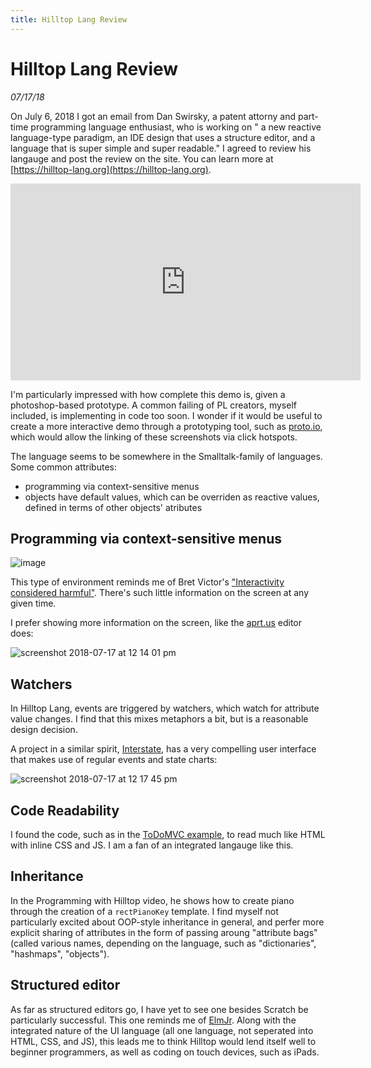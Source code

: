 ```yaml
---
title: Hilltop Lang Review
---
```


# Hilltop Lang Review

_07/17/18_

On July 6, 2018 I got an email from Dan Swirsky, a patent attorny and part-time programming language enthusiast, who is working on " a new reactive language-type paradigm, an IDE design that uses a structure editor, and a language that is super simple and super readable." I agreed to review his langauge and post the review on the site. You can learn more at [https://hilltop-lang.org](https://hilltop-lang.org).

<iframe width="560" height="315" src="https://www.youtube.com/embed/594gwzvxnd0" frameborder="0" allow="autoplay; encrypted-media" allowfullscreen></iframe>

I'm particularly impressed with how complete this demo is, given a photoshop-based prototype. A common failing of PL creators, myself included, is implementing in code too soon. I wonder if it would be useful to create a more interactive demo through a prototyping tool, such as [proto.io](https://proto.io/), which would allow the linking of these screenshots via click hotspots.

The language seems to be somewhere in the Smalltalk-family of languages. Some common attributes:

* programming via context-sensitive menus
* objects have default values, which can be overriden as reactive values, defined in terms of other objects' atributes

## Programming via context-sensitive menus

![image](https://user-images.githubusercontent.com/2288939/42830651-14032888-89ba-11e8-9fa4-6edb93b0ed60.png)

This type of environment reminds me of Bret Victor's ["Interactivity considered harmful"](http://worrydream.com/MagicInk/#p153). There's such little information on the screen at any given time. 

I prefer showing more information on the screen, like the [aprt.us](http://aprt.us/editor/) editor does:

![screenshot 2018-07-17 at 12 14 01 pm](https://user-images.githubusercontent.com/2288939/42830943-ff6a9086-89ba-11e8-98f5-72a8d6ec8adf.png)

## Watchers

In Hilltop Lang, events are triggered by watchers, which watch for attribute value changes. I find that this mixes metaphors a bit, but is a reasonable design decision.

A project in a similar spirit, [Interstate](http://interstate.from.so/), has a very compelling user interface that makes use of regular events and state charts:

![screenshot 2018-07-17 at 12 17 45 pm](https://user-images.githubusercontent.com/2288939/42831146-8fdb16d6-89bb-11e8-990c-c76bb7ee26a0.png)

## Code Readability

I found the code, such as in the [ToDoMVC example](https://docs.google.com/document/d/1-QK7ENEEGPkGRCEyV1cK78jbxCh0Q_d2f0quDJ2AiC4/edit), to read much like HTML with inline CSS and JS. I am a fan of an integrated langauge like this.

## Inheritance

In the Programming with Hilltop video, he shows how to create piano through the creation of a `rectPianoKey` template. I find myself not particularly excited about OOP-style inheritance in general, and perfer more explicit sharing of attributes in the form of passing aroung "attribute bags" (called various names, depending on the language, such as "dictionaries", "hashmaps", "objects").

## Structured editor

As far as structured editors go, I have yet to see one besides Scratch be particularly successful. This one reminds me of [ElmJr](https://itunes.apple.com/us/app/elmjr/id1335011478?mt=8). Along with the integrated nature of the UI language (all one language, not seperated into HTML, CSS, and JS), this leads me to think Hilltop would lend itself well to beginner programmers, as well as coding on touch devices, such as iPads.


<script>
  (function(i,s,o,g,r,a,m){i['GoogleAnalyticsObject']=r;i[r]=i[r]||function(){
  (i[r].q=i[r].q||[]).push(arguments)},i[r].l=1*new Date();a=s.createElement(o),
  m=s.getElementsByTagName(o)[0];a.async=1;a.src=g;m.parentNode.insertBefore(a,m)
  })(window,document,'script','https://www.google-analytics.com/analytics.js','ga');
  ga('create', 'UA-103157758-1', 'auto');
  ga('send', 'pageview');
</script>


